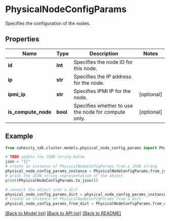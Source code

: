 # PhysicalNodeConfigParams

Specifies the configuration of the nodes.

## Properties

Name | Type | Description | Notes
------------ | ------------- | ------------- | -------------
**id** | **int** | Specifies the node ID for this node. | 
**ip** | **str** | Specifies the IP address for the node. | 
**ipmi_ip** | **str** | Specifies IPMI IP for the node. | [optional] 
**is_compute_node** | **bool** | Specifies whether to use the node for compute only. | [optional] 

## Example

```python
from cohesity_sdk.cluster.models.physical_node_config_params import PhysicalNodeConfigParams

# TODO update the JSON string below
json = "{}"
# create an instance of PhysicalNodeConfigParams from a JSON string
physical_node_config_params_instance = PhysicalNodeConfigParams.from_json(json)
# print the JSON string representation of the object
print(PhysicalNodeConfigParams.to_json())

# convert the object into a dict
physical_node_config_params_dict = physical_node_config_params_instance.to_dict()
# create an instance of PhysicalNodeConfigParams from a dict
physical_node_config_params_from_dict = PhysicalNodeConfigParams.from_dict(physical_node_config_params_dict)
```
[[Back to Model list]](../README.md#documentation-for-models) [[Back to API list]](../README.md#documentation-for-api-endpoints) [[Back to README]](../README.md)


